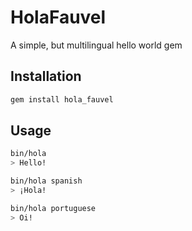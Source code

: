 HolaFauvel
==========

A simple, but multilingual hello world gem

Installation
------------

```bash
gem install hola_fauvel
```

Usage
-----

```bash
bin/hola
> Hello!
```

```bash
bin/hola spanish
> ¡Hola!
```

```bash
bin/hola portuguese
> Oi!
```
